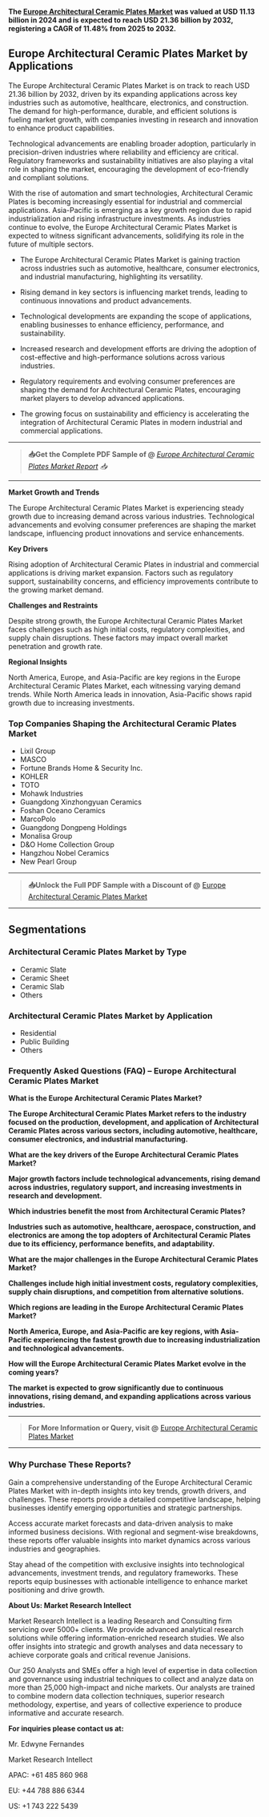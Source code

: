 <p><strong>The <a href="https://www.marketresearchintellect.com/download-sample/?rid=1030915&amp;utm_source=Pulse-April-Europe&amp;utm_medium=852">Europe Architectural Ceramic Plates Market</a> was valued at USD 11.13 billion in 2024 and is expected to reach USD 21.36 billion by 2032, registering a CAGR of 11.48% from 2025 to 2032.</strong></p><h2>Europe Architectural Ceramic Plates Market by Applications&nbsp;</h2><p><p>The Europe Architectural Ceramic Plates Market is on track to reach USD 21.36 billion by 2032, driven by its expanding applications across key industries such as automotive, healthcare, electronics, and construction. The demand for high-performance, durable, and efficient solutions is fueling market growth, with companies investing in research and innovation to enhance product capabilities.</p><p>Technological advancements are enabling broader adoption, particularly in precision-driven industries where reliability and efficiency are critical. Regulatory frameworks and sustainability initiatives are also playing a vital role in shaping the market, encouraging the development of eco-friendly and compliant solutions.</p><p>With the rise of automation and smart technologies, Architectural Ceramic Plates is becoming increasingly essential for industrial and commercial applications. Asia-Pacific is emerging as a key growth region due to rapid industrialization and rising infrastructure investments. As industries continue to evolve, the Europe Architectural Ceramic Plates Market is expected to witness significant advancements, solidifying its role in the future of multiple sectors.</p></p><ul><li><p>The Europe Architectural Ceramic Plates Market is gaining traction across industries such as automotive, healthcare, consumer electronics, and industrial manufacturing, highlighting its versatility.</p></li><li><p>Rising demand in key sectors is influencing market trends, leading to continuous innovations and product advancements.</p></li><li><p>Technological developments are expanding the scope of applications, enabling businesses to enhance efficiency, performance, and sustainability.</p></li><li><p>Increased research and development efforts are driving the adoption of cost-effective and high-performance solutions across various industries.</p></li><li><p>Regulatory requirements and evolving consumer preferences are shaping the demand for Architectural Ceramic Plates, encouraging market players to develop advanced applications.</p></li><li><p>The growing focus on sustainability and efficiency is accelerating the integration of Architectural Ceramic Plates in modern industrial and commercial applications.</p></li></ul><hr /><blockquote><p><strong><span class="font-[700]">📥Get the Complete PDF Sample of @ </span></strong><em><span class="font-[700]"><a href="https://www.marketresearchintellect.com/download-sample/?rid=1030915&amp;utm_source=Pulse-April-Europe&amp;utm_medium=852" target="_blank" data-tracking-control-name="article-ssr-frontend-pulse_little-text-block" data-tracking-will-navigate="" data-test-link="">Europe Architectural Ceramic Plates Market Report</a>&nbsp;📥</span></em></p></blockquote><hr /><p class="" data-start="77" data-end="360"><strong data-start="77" data-end="105">Market Growth and Trends</strong></p><p class="" data-start="77" data-end="360">The Europe Architectural Ceramic Plates Market is experiencing steady growth due to increasing demand across various industries. Technological advancements and evolving consumer preferences are shaping the market landscape, influencing product innovations and service enhancements.</p><p class="" data-start="362" data-end="606"><strong data-start="362" data-end="377">Key Drivers</strong></p><p class="" data-start="362" data-end="606">Rising adoption of Architectural Ceramic Plates in industrial and commercial applications is driving market expansion. Factors such as regulatory support, sustainability concerns, and efficiency improvements contribute to the growing market demand.</p><p class="" data-start="608" data-end="849"><strong data-start="608" data-end="637">Challenges and Restraints</strong></p><p class="" data-start="608" data-end="849">Despite strong growth, the Europe Architectural Ceramic Plates Market faces challenges such as high initial costs, regulatory complexities, and supply chain disruptions. These factors may impact overall market penetration and growth rate.</p><p class="" data-start="851" data-end="1095"><strong data-start="851" data-end="872">Regional Insights</strong></p><p class="" data-start="851" data-end="1095">North America, Europe, and Asia-Pacific are key regions in the Europe Architectural Ceramic Plates Market, each witnessing varying demand trends. While North America leads in innovation, Asia-Pacific shows rapid growth due to increasing investments.</p><p><h3>Top Companies Shaping the Architectural Ceramic Plates Market </h3><ul><li>Lixil Group</li><li>MASCO</li><li>Fortune Brands Home & Security Inc.</li><li>KOHLER</li><li>TOTO</li><li>Mohawk Industries</li><li>Guangdong Xinzhongyuan Ceramics</li><li>Foshan Oceano Ceramics</li><li>MarcoPolo</li><li>Guangdong Dongpeng Holdings</li><li>Monalisa Group</li><li>D&O Home Collection Group</li><li>Hangzhou Nobel Ceramics</li><li>New Pearl Group</li></ul></p><hr /><blockquote><p><strong>📥Unlock the Full PDF Sample with a Discount of @</strong> <a href="https://www.marketresearchintellect.com/ask-for-discount/?rid=1030915&amp;utm_source=Pulse-April-Europe&amp;utm_medium=852">Europe Architectural Ceramic Plates Market</a></p></blockquote><hr /><p><h2>Segmentations</h2><h3>Architectural Ceramic Plates Market by Type</h3><ul><li>Ceramic Slate</li><li>Ceramic Sheet</li><li>Ceramic Slab</li><li>Others</li></ul><h3>Architectural Ceramic Plates Market by Application</h3><ul><li>Residential</li><li>Public Building</li><li>Others</li></ul></p><h3><strong>Frequently Asked Questions (FAQ) &ndash; Europe Architectural Ceramic Plates Market</strong></h3><p><strong>What is the Europe Architectural Ceramic Plates Market?</strong></p><p><strong>The Europe Architectural Ceramic Plates Market refers to the industry focused on the production, development, and application of Architectural Ceramic Plates across various sectors, including automotive, healthcare, consumer electronics, and industrial manufacturing.</strong></p><p><strong>What are the key drivers of the Europe Architectural Ceramic Plates Market?</strong></p><p><strong>Major growth factors include technological advancements, rising demand across industries, regulatory support, and increasing investments in research and development.</strong></p><p><strong>Which industries benefit the most from Architectural Ceramic Plates?</strong></p><p><strong>Industries such as automotive, healthcare, aerospace, construction, and electronics are among the top adopters of Architectural Ceramic Plates due to its efficiency, performance benefits, and adaptability.</strong></p><p><strong>What are the major challenges in the Europe Architectural Ceramic Plates Market?</strong></p><p><strong>Challenges include high initial investment costs, regulatory complexities, supply chain disruptions, and competition from alternative solutions.</strong></p><p><strong>Which regions are leading in the Europe Architectural Ceramic Plates Market?</strong></p><p><strong>North America, Europe, and Asia-Pacific are key regions, with Asia-Pacific experiencing the fastest growth due to increasing industrialization and technological advancements.</strong></p><p><strong>How will the Europe Architectural Ceramic Plates Market evolve in the coming years?</strong></p><p><strong>The market is expected to grow significantly due to continuous innovations, rising demand, and expanding applications across various industries.</strong></p><hr /><blockquote><p><span class="font-[700]"><strong>For More Information or Query, visit&nbsp;@</strong>&nbsp;</span><span class="font-[700]"><a href="https://www.marketresearchintellect.com/product/architectural-ceramic-plates-market/?utm_source=Linkedin&utm_medium=852" target="_blank" data-tracking-control-name="article-ssr-frontend-pulse_little-text-block" data-tracking-will-navigate="" data-test-link="">Europe Architectural Ceramic Plates Market</a></span></p></blockquote><hr /><h3><strong data-start="0" data-end="31">Why Purchase These Reports?</strong></h3><p class="" data-start="35" data-end="297">Gain a comprehensive understanding of the Europe Architectural Ceramic Plates Market with in-depth insights into key trends, growth drivers, and challenges. These reports provide a detailed competitive landscape, helping businesses identify emerging opportunities and strategic partnerships.</p><p class="" data-start="299" data-end="540">Access accurate market forecasts and data-driven analysis to make informed business decisions. With regional and segment-wise breakdowns, these reports offer valuable insights into market dynamics across various industries and geographies.</p><p class="" data-start="542" data-end="784">Stay ahead of the competition with exclusive insights into technological advancements, investment trends, and regulatory frameworks. These reports equip businesses with actionable intelligence to enhance market positioning and drive growth.</p><p><strong><span class="font-[700]">About Us: Market Research Intellect</span></strong></p><p><span class="">Market Research Intellect is a leading Research and Consulting firm servicing over 5000+ clients. We provide advanced analytical research solutions while offering information-enriched research studies.&nbsp;</span>We also offer insights into strategic and growth analyses and data necessary to achieve corporate goals and critical revenue Janisions.</p><p><span class="">Our 250 Analysts and SMEs offer a high level of expertise in data collection and governance using industrial techniques to collect and analyze data on more than 25,000 high-impact and niche markets. Our analysts are trained to combine modern data collection techniques, superior research methodology, expertise, and years of collective experience to produce informative and accurate research.</span></p><p><strong>For inquiries please contact us at:</strong></p><p>Mr. Edwyne Fernandes</p><p>Market Research Intellect</p><p>APAC: +61 485 860 968</p><p>EU: +44 788 886 6344</p><p>US: +1 743 222 5439</p>